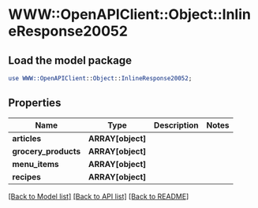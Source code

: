 # WWW::OpenAPIClient::Object::InlineResponse20052

## Load the model package
```perl
use WWW::OpenAPIClient::Object::InlineResponse20052;
```

## Properties
Name | Type | Description | Notes
------------ | ------------- | ------------- | -------------
**articles** | **ARRAY[object]** |  | 
**grocery_products** | **ARRAY[object]** |  | 
**menu_items** | **ARRAY[object]** |  | 
**recipes** | **ARRAY[object]** |  | 

[[Back to Model list]](../README.md#documentation-for-models) [[Back to API list]](../README.md#documentation-for-api-endpoints) [[Back to README]](../README.md)


